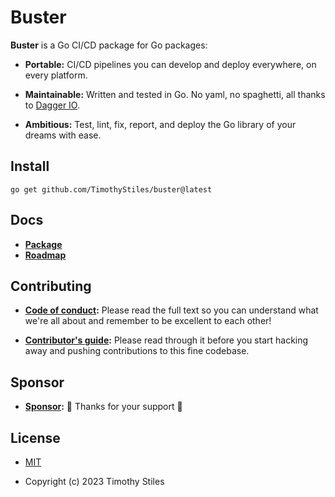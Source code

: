 # Buster

**Buster** is a Go CI/CD package for Go packages:

* **Portable:** CI/CD pipelines you can develop and deploy everywhere, on every platform.

* **Maintainable:** Written and tested in Go. No yaml, no spaghetti, all thanks to [Dagger IO](https://github.com/dagger/dagger).

* **Ambitious:** Test, lint, fix, report, and deploy the Go library of your dreams with ease.

## Install

``go get github.com/TimothyStiles/buster@latest``


## Docs

* **[Package](github.com/TimothyStiles/buster)**
* **[Roadmap](https://github.com/users/TimothyStiles/projects/6/)**

## Contributing

* **[Code of conduct](CODE_OF_CONDUCT.md):** Please read the full text so you can understand what we're all about and remember to be excellent to each other!

* **[Contributor's guide](CONTRIBUTING.md):** Please read through it before you start hacking away and pushing contributions to this fine codebase.

## Sponsor

* **[Sponsor](https://github.com/sponsors/TimothyStiles):** 🤘 Thanks for your support 🤘

## License

* [MIT](LICENSE)

* Copyright (c) 2023 Timothy Stiles